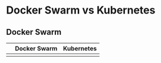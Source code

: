 # Docker Swarm vs Kubernetes

## Docker Swarm

|  | Docker Swarm | Kubernetes |
| :--- | :--- | :--- |
|  |  |  |

